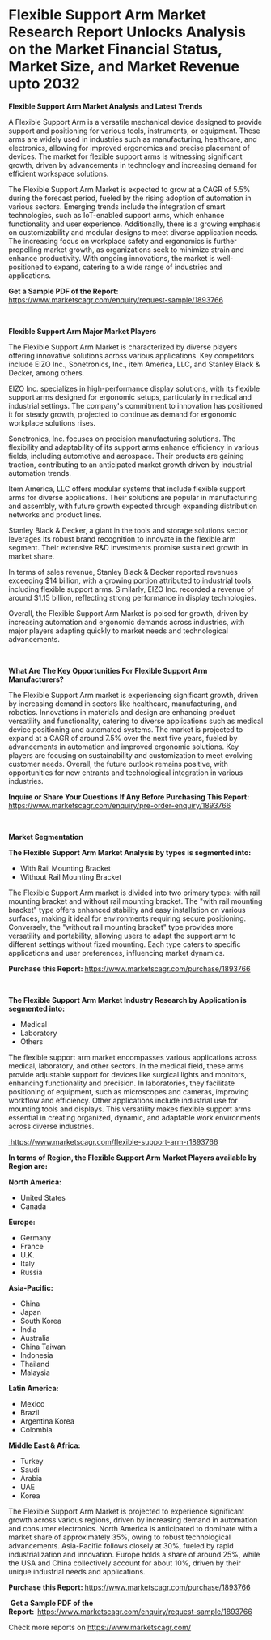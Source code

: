 <p><h1>Flexible Support Arm Market Research Report Unlocks Analysis on the Market Financial Status, Market Size, and Market Revenue upto 2032</h1></p><p><strong>Flexible Support Arm Market Analysis and Latest Trends</strong></p>
<p><p>A Flexible Support Arm is a versatile mechanical device designed to provide support and positioning for various tools, instruments, or equipment. These arms are widely used in industries such as manufacturing, healthcare, and electronics, allowing for improved ergonomics and precise placement of devices. The market for flexible support arms is witnessing significant growth, driven by advancements in technology and increasing demand for efficient workspace solutions.</p><p>The Flexible Support Arm Market is expected to grow at a CAGR of 5.5% during the forecast period, fueled by the rising adoption of automation in various sectors. Emerging trends include the integration of smart technologies, such as IoT-enabled support arms, which enhance functionality and user experience. Additionally, there is a growing emphasis on customizability and modular designs to meet diverse application needs. The increasing focus on workplace safety and ergonomics is further propelling market growth, as organizations seek to minimize strain and enhance productivity. With ongoing innovations, the market is well-positioned to expand, catering to a wide range of industries and applications.</p></p>
<p><strong>Get a Sample PDF of the Report:&nbsp;</strong> <a href="https://www.marketscagr.com/enquiry/request-sample/1893766?utm_campaign=3562&utm_medium=2&utm_source=Github&utm_content=ia&utm_term=11042025&utm_id=flexible-support-arm">https://www.marketscagr.com/enquiry/request-sample/1893766</a></p>
<p>&nbsp;</p>
<p><strong>Flexible Support Arm Major Market Players</strong></p>
<p><p>The Flexible Support Arm Market is characterized by diverse players offering innovative solutions across various applications. Key competitors include EIZO Inc., Sonetronics, Inc., item America, LLC, and Stanley Black & Decker, among others.</p><p>EIZO Inc. specializes in high-performance display solutions, with its flexible support arms designed for ergonomic setups, particularly in medical and industrial settings. The company's commitment to innovation has positioned it for steady growth, projected to continue as demand for ergonomic workplace solutions rises.</p><p>Sonetronics, Inc. focuses on precision manufacturing solutions. The flexibility and adaptability of its support arms enhance efficiency in various fields, including automotive and aerospace. Their products are gaining traction, contributing to an anticipated market growth driven by industrial automation trends.</p><p>Item America, LLC offers modular systems that include flexible support arms for diverse applications. Their solutions are popular in manufacturing and assembly, with future growth expected through expanding distribution networks and product lines.</p><p>Stanley Black & Decker, a giant in the tools and storage solutions sector, leverages its robust brand recognition to innovate in the flexible arm segment. Their extensive R&D investments promise sustained growth in market share. </p><p>In terms of sales revenue, Stanley Black & Decker reported revenues exceeding $14 billion, with a growing portion attributed to industrial tools, including flexible support arms. Similarly, EIZO Inc. recorded a revenue of around $1.15 billion, reflecting strong performance in display technologies. </p><p>Overall, the Flexible Support Arm Market is poised for growth, driven by increasing automation and ergonomic demands across industries, with major players adapting quickly to market needs and technological advancements.</p></p>
<p>&nbsp;</p>
<p><strong>What Are The Key Opportunities For Flexible Support Arm Manufacturers?</strong></p>
<p><p>The Flexible Support Arm market is experiencing significant growth, driven by increasing demand in sectors like healthcare, manufacturing, and robotics. Innovations in materials and design are enhancing product versatility and functionality, catering to diverse applications such as medical device positioning and automated systems. The market is projected to expand at a CAGR of around 7.5% over the next five years, fueled by advancements in automation and improved ergonomic solutions. Key players are focusing on sustainability and customization to meet evolving customer needs. Overall, the future outlook remains positive, with opportunities for new entrants and technological integration in various industries.</p></p>
<p><strong>Inquire or Share Your Questions If Any Before Purchasing This Report:</strong> <a href="https://www.marketscagr.com/enquiry/pre-order-enquiry/1893766?utm_campaign=3562&utm_medium=2&utm_source=Github&utm_content=ia&utm_term=11042025&utm_id=flexible-support-arm">https://www.marketscagr.com/enquiry/pre-order-enquiry/1893766</a></p>
<p>&nbsp;</p>
<p><strong>Market Segmentation</strong></p>
<p><strong>The Flexible Support Arm Market Analysis by types is segmented into:</strong></p>
<p><ul><li>With Rail Mounting Bracket</li><li>Without Rail Mounting Bracket</li></ul></p>
<p><p>The Flexible Support Arm market is divided into two primary types: with rail mounting bracket and without rail mounting bracket. The "with rail mounting bracket" type offers enhanced stability and easy installation on various surfaces, making it ideal for environments requiring secure positioning. Conversely, the "without rail mounting bracket" type provides more versatility and portability, allowing users to adapt the support arm to different settings without fixed mounting. Each type caters to specific applications and user preferences, influencing market dynamics.</p></p>
<p><strong>Purchase this Report:&nbsp;</strong><a href="https://www.marketscagr.com/purchase/1893766?utm_campaign=3562&utm_medium=2&utm_source=Github&utm_content=ia&utm_term=11042025&utm_id=flexible-support-arm">https://www.marketscagr.com/purchase/1893766</a></p>
<p>&nbsp;</p>
<p><strong>The Flexible Support Arm Market Industry Research by Application is segmented into:</strong></p>
<p><ul><li>Medical</li><li>Laboratory</li><li>Others</li></ul></p>
<p><p>The flexible support arm market encompasses various applications across medical, laboratory, and other sectors. In the medical field, these arms provide adjustable support for devices like surgical lights and monitors, enhancing functionality and precision. In laboratories, they facilitate positioning of equipment, such as microscopes and cameras, improving workflow and efficiency. Other applications include industrial use for mounting tools and displays. This versatility makes flexible support arms essential in creating organized, dynamic, and adaptable work environments across diverse industries.</p></p>
<p><a href="https://www.marketscagr.com/flexible-support-arm-r1893766?utm_campaign=3562&utm_medium=2&utm_source=Github&utm_content=ia&utm_term=11042025&utm_id=flexible-support-arm">&nbsp;https://www.marketscagr.com/flexible-support-arm-r1893766</a></p>
<p><strong>In terms of Region, the Flexible Support Arm Market Players available by Region are:</strong></p>
<p>
    <p> <strong> North America: </strong>
        <ul>
            <li>United States</li>
            <li>Canada</li>
        </ul>
        </p> 
    <p> <strong> Europe: </strong>
        <ul>
            <li>Germany</li>
            <li>France</li>
            <li>U.K.</li>
            <li>Italy</li>
            <li>Russia</li>
        </ul>
        </p> 
    <p> <strong> Asia-Pacific: </strong>
        <ul>
            <li>China</li>
            <li>Japan</li>
            <li>South Korea</li>
            <li>India</li>
            <li>Australia</li>
            <li>China Taiwan</li>
            <li>Indonesia</li>
            <li>Thailand</li>
            <li>Malaysia</li>
        </ul>
        </p> 
    <p> <strong> Latin America: </strong>
        <ul>
            <li>Mexico</li>
            <li>Brazil</li>
            <li>Argentina Korea</li>
            <li>Colombia</li>
        </ul>
        </p> 
    <p> <strong> Middle East & Africa: </strong>
        <ul>
            <li>Turkey</li>
            <li>Saudi</li>
            <li>Arabia</li>
            <li>UAE</li>
            <li>Korea</li>
        </ul>
    </p>
    </p>
<p><p>The Flexible Support Arm Market is projected to experience significant growth across various regions, driven by increasing demand in automation and consumer electronics. North America is anticipated to dominate with a market share of approximately 35%, owing to robust technological advancements. Asia-Pacific follows closely at 30%, fueled by rapid industrialization and innovation. Europe holds a share of around 25%, while the USA and China collectively account for about 10%, driven by their unique industrial needs and applications.</p></p>
<p><strong>Purchase this Report: </strong><a href="https://www.marketscagr.com/purchase/1893766?utm_campaign=3562&utm_medium=2&utm_source=Github&utm_content=ia&utm_term=11042025&utm_id=flexible-support-arm">https://www.marketscagr.com/purchase/1893766</a></p>
<p>&nbsp;<strong>Get a Sample PDF of the Report:&nbsp;&nbsp;</strong><a href="https://www.marketscagr.com/enquiry/request-sample/1893766?utm_campaign=3562&utm_medium=2&utm_source=Github&utm_content=ia&utm_term=11042025&utm_id=flexible-support-arm">https://www.marketscagr.com/enquiry/request-sample/1893766</a></p>
<p><strong></strong></p>
<p>Check more reports on <a href="https://www.marketscagr.com/?utm_campaign=3562&utm_medium=2&utm_source=Github&utm_content=ia&utm_term=11042025&utm_id=flexible-support-arm">https://www.marketscagr.com/</a></p>